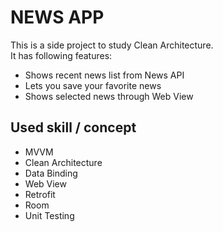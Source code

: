 # NEWS APP

This is a side project to study Clean Architecture. </br>
It has following features:

- Shows recent news list from News API
- Lets you save your favorite news
- Shows selected news through Web View

## Used skill / concept

- MVVM
- Clean Architecture
- Data Binding
- Web View
- Retrofit
- Room
- Unit Testing
